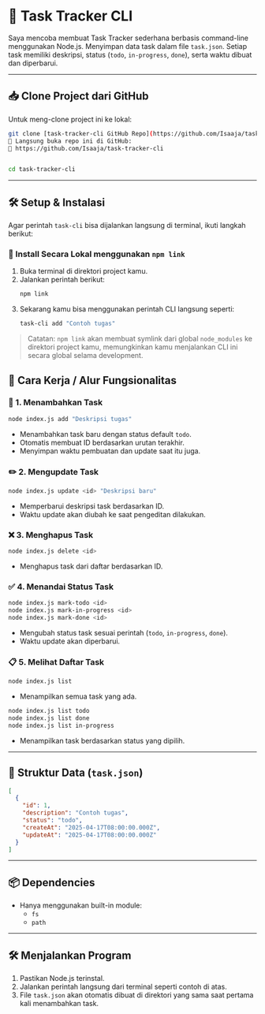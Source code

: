 # 📝 Task Tracker CLI

Saya mencoba membuat Task Tracker sederhana berbasis command-line menggunakan Node.js. Menyimpan data task dalam file `task.json`. Setiap task memiliki deskripsi, status (`todo`, `in-progress`, `done`), serta waktu dibuat dan diperbarui.

---

## 📥 Clone Project dari GitHub

Untuk meng-clone project ini ke lokal:

```bash
git clone [task-tracker-cli GitHub Repo](https://github.com/Isaaja/task-tracker-cli.git)
📎 Langsung buka repo ini di GitHub:
🔗 https://github.com/Isaaja/task-tracker-cli


cd task-tracker-cli
```

---

## 🛠️ Setup & Instalasi

Agar perintah `task-cli` bisa dijalankan langsung di terminal, ikuti langkah berikut:

### 🔗 Install Secara Lokal menggunakan `npm link`

1. Buka terminal di direktori project kamu.
2. Jalankan perintah berikut:
   ```bash
   npm link
   ```
3. Sekarang kamu bisa menggunakan perintah CLI langsung seperti:
   ```bash
   task-cli add "Contoh tugas"
   ```

> Catatan: `npm link` akan membuat symlink dari global `node_modules` ke direktori project kamu, memungkinkan kamu menjalankan CLI ini secara global selama development.

## 🚀 Cara Kerja / Alur Fungsionalitas

### 📌 1. **Menambahkan Task**

```bash
node index.js add "Deskripsi tugas"
```

- Menambahkan task baru dengan status default `todo`.
- Otomatis membuat ID berdasarkan urutan terakhir.
- Menyimpan waktu pembuatan dan update saat itu juga.

### ✏️ 2. **Mengupdate Task**

```bash
node index.js update <id> "Deskripsi baru"
```

- Memperbarui deskripsi task berdasarkan ID.
- Waktu update akan diubah ke saat pengeditan dilakukan.

### ❌ 3. **Menghapus Task**

```bash
node index.js delete <id>
```

- Menghapus task dari daftar berdasarkan ID.

### ✅ 4. **Menandai Status Task**

```bash
node index.js mark-todo <id>
node index.js mark-in-progress <id>
node index.js mark-done <id>
```

- Mengubah status task sesuai perintah (`todo`, `in-progress`, `done`).
- Waktu update akan diperbarui.

### 📋 5. **Melihat Daftar Task**

```bash
node index.js list
```

- Menampilkan semua task yang ada.

```bash
node index.js list todo
node index.js list done
node index.js list in-progress
```

- Menampilkan task berdasarkan status yang dipilih.

---

## 📂 Struktur Data (`task.json`)

```json
[
  {
    "id": 1,
    "description": "Contoh tugas",
    "status": "todo",
    "createAt": "2025-04-17T08:00:00.000Z",
    "updateAt": "2025-04-17T08:00:00.000Z"
  }
]
```

---

## 📦 Dependencies

- Hanya menggunakan built-in module:
  - `fs`
  - `path`

---

## 🛠️ Menjalankan Program

1. Pastikan Node.js terinstal.
2. Jalankan perintah langsung dari terminal seperti contoh di atas.
3. File `task.json` akan otomatis dibuat di direktori yang sama saat pertama kali menambahkan task.
